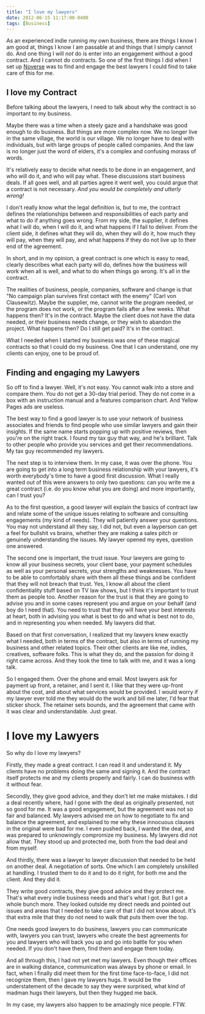 ```yaml
---
title: "I love my lawyers"
date: 2012-06-15 11:17:00-0400
tags: [Business]
---
```


As an experienced indie running my own business, there are things I know I am good at, things I know I am passable at and things that I simply cannot do. And one thing I will *not* do is enter into an engagement without a good contract. And I cannot do contracts.  So one of the first things I did when I set up [Noverse](http://www.noverse.com) was to find and engage the best lawyers I could find to take care of this for me.

## I love my Contract

Before talking about the lawyers, I need to talk about why the contract is so important to my business.

Maybe there was a time when a steely gaze and a handshake was good enough to do business. But things are more complex now. We no longer live in the same village, the world is our village. We no longer have to deal with individuals, but with large groups of people called companies. And the law is no longer just the word of elders, it's a complex and confusing morass of words.

It's relatively easy to decide what needs to be done in an engagement, and who will do it, and who will pay what. These discussions start business deals. If all goes well, and all parties agree it went well, you could argue that a contract is not necessary. *And you would be completely and utterly wrong!*

I don't really know what the legal definition is, but to me, the contract defines the relationships between and responsibilities of each party and what to do if anything goes wrong. From my side, the supplier, it defines what I will do, when I will do it, and what happens if I fail to deliver. From the client side, it defines what they will do, when they will do it, how much they will pay, when they will pay, and what happens if they do not live up to their end of the agreement.

In short, and in my opinion, a great contract is one which is easy to read, clearly describes what each party will do, defines how the business will work when all is well, and what to do when things go wrong. It's all in the contract.

The realities of business, people, companies, software and change is that "No campaign plan survives first contact with the enemy" (Carl von Clausewitz). Maybe the supplier, me, cannot write the program needed, or the program does not work, or the program fails after a few weeks. What happens then? It's in the contract. Maybe the client does not have the data needed, or their business needs change, or they wish to abandon the project. What happens then? Do I still get paid? It's in the contract.

What I needed when I started my business was one of these magical contracts so that I could do my business. One that I can understand, one my clients can enjoy, one to be proud of.

## Finding and engaging my Lawyers

So off to find a lawyer. Well, it's not easy. You cannot walk into a store and compare them. You do not get a 30-day trial period. They do not come in a box with an instruction manual and a features comparison chart. And Yellow Pages ads are useless.

The best way to find a good lawyer is to use your network of business associates and friends to find people who use similar lawyers and gain their insights. If the same name starts popping up with positive reviews, then you're on the right track. I found my tax guy that way, and he's brilliant. Talk to other people who provide you services and get their recommendations. My tax guy recommended my lawyers.

The next step is to interview them. In my case, it was over the phone. You are going to get into a long term business relationship with your lawyers, it's worth everybody's time to have a good first discussion. What I really wanted out of this were answers to only two questions: can you write me a great contract (i.e. do you know what you are doing) and more importantly, can I trust you?

As to the first question, a good lawyer will explain the basics of contract law and relate some of the unique issues relating to software and consulting engagements (my kind of needs). They will patiently answer your questions. You may not understand all they say, I did not, but even a layperson can get a feel for bullshit vs brains, whether they are making a sales pitch or genuinely understanding the issues. My lawyer opened my eyes, question one answered.

The second one is important, the trust issue. Your lawyers are going to know all your business secrets, your client base, your payment schedules as well as your personal secrets, your strengths and weaknesses. You have to be able to comfortably share with them all these things and be confident that they will not breach that trust. Yes, I know all about the client confidentiality stuff based on TV law shows, but I think it's important to trust them as people too. Another reason for the trust is that they are going to advise you and in some cases represent you and argue on your behalf (and boy do I need that). You need to trust that they will have your best interests at heart, both in advising you what is best to do and what is best not to do, and in representing you when needed. My lawyers did that.

Based on that first conversation, I realized that my lawyers knew exactly what I needed, both in terms of the contract, but also in terms of running my business and other related topics. Their other clients are like me, indies, creatives, software folks. This is what they do, and the passion for doing it right came across. And they took the time to talk with me, and it was a long talk.

So I engaged them. Over the phone and email. Most lawyers ask for payment up front, a retainer, and I sent it. I like that they were up-front about the cost, and about what services would be provided. I would worry if my lawyer ever told me they would do the work and bill me later, I'd fear that sticker shock. The retainer sets bounds, and the agreement that came with it was clear and understandable. Just great.

# I love my Lawyers

So why do I love my lawyers?

Firstly, they made a great contract. I can read it and understand it. My clients have no problems doing the same and signing it. And the contract itself protects me and my clients properly and fairly. I can do business with it without fear.

Secondly, they give good advice, and they don't let me make mistakes. I did a deal recently where, had I gone with the deal as originally presented, not so good for me. It was a good engagement, but the agreement was not so fair and balanced. My lawyers advised me on how to negotiate to fix and balance the agreement, and explained to me why these innocuous clauses in the original were bad for me. I even pushed back, I wanted the deal, and was prepared to unknowingly compromize my business. My lawyers did not allow that. They stood up and protected me, both from the bad deal and from myself.

And thirdly, there was a lawyer to lawyer discussion that needed to be held on another deal. A negotiation of sorts. One which I am completely unskilled at handling. I trusted them to do it and to do it right, for both me and the client. And they did it.

They write good contracts, they give good advice and they protect me. That's what every indie business needs and that's what I got. But I got a whole bunch more. They looked outside my direct needs and pointed out issues and areas that I needed to take care of that I did not know about. It's that extra mile that they do not need to walk that puts them over the top.

One needs good lawyers to do business, lawyers you can communicate with, lawyers you can trust, lawyers who create the best agreements for you and lawyers who will back you up and go into battle for you when needed. If you don't have them, find them and engage them today.

And all through this, I had not yet met my lawyers. Even though their offices are in walking distance, communication was always by phone or email. In fact, when I finally did meet them for the first time face-to-face, I did not recognize them, then I gave my lawyers hugs. It would be the understatement of the decade to say they were surprised, what kind of madman hugs their lawyers, but then they hugged me back.

In my case, my lawyers also happen to be amazingly nice people. FTW.
